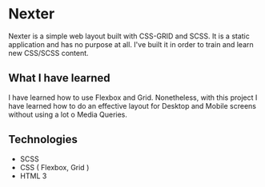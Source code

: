 # Nexter

Nexter is a simple web layout built with CSS-GRID and SCSS. It is a static application and has no purpose at all. I've built it in order to train and learn new CSS/SCSS content.

## What I have learned

I have learned how to use Flexbox and Grid. Nonetheless, with this project I have learned how to do an effective layout for Desktop and Mobile screens without using a lot o Media Queries.

## Technologies

- SCSS
- CSS ( Flexbox, Grid )
- HTML 3

